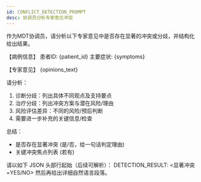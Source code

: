 ```yaml
---
id: CONFLICT_DETECTION_PROMPT
desc: 协调员分析专家意见冲突
---
```

作为MDT协调员，请分析以下专家意见中是否存在显著的冲突或分歧，并结构化给出结果。

【病例信息】
患者ID: {patient_id}
主要症状: {symptoms}

【专家意见】
{opinions_text}

请分析：
1. 诊断分歧：列出具体不同观点及支持要点
2. 治疗分歧：列出冲突方案与潜在风险/理由
3. 风险评估差异：不同的风险/预后判断
4. 需要进一步补充的关键信息/检查

总结：
- 是否存在显著冲突 (是/否，给一句话判定理由)
- 关键冲突焦点列表 (若有)

请以如下 JSON 头部行起始（后续可解析）：
DETECTION_RESULT: <显著冲突=YES/NO>
然后再给出详细自然语言段落。
